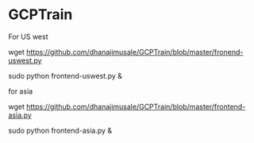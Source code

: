 # GCPTrain

For US west 

wget https://github.com/dhanajimusale/GCPTrain/blob/master/fronend-uswest.py

sudo python frontend-uswest.py &


for  asia 

wget https://github.com/dhanajimusale/GCPTrain/blob/master/frontend-asia.py

sudo python frontend-asia.py &
